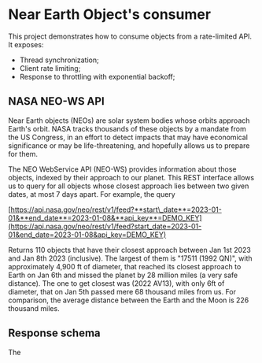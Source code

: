 # Near Earth Object's consumer

This project demonstrates how to consume objects from a rate-limited API. It exposes:

- Thread synchronization;
- Client rate limiting;
- Response to throttling with exponential backoff;

## NASA NEO-WS API

Near Earth objects (NEOs) are solar system bodies whose orbits approach Earth's orbit.
NASA tracks thousands of these objects by a mandate from the US Congress, in an effort
to detect impacts that may have economical significance or may be life-threatening, and
hopefully allows us to prepare for them.

The NEO WebService API (NEO-WS) provides information about those objects, indexed by their
approach to our planet. This REST interface allows us to query for all objects whose
closest approach lies between two given dates, at most 7 days apart. For example, the query

[https://api.nasa.gov/neo/rest/v1/feed?**start\_date**=2023-01-01&**end_date**=2023-01-08&**api_key**=DEMO_KEY](https://api.nasa.gov/neo/rest/v1/feed?start_date=2023-01-01&end_date=2023-01-08&api_key=DEMO_KEY)

Returns 110 objects that have their closest approach between Jan 1st 2023 and Jan 8th 2023 (inclusive).
The largest of them is "17511 (1992 QN)", with approximately 4,900 ft of diameter, that reached its closest approach
to Earth on Jan 6th and missed the planet by 28 million miles (a very safe distance).
The one to get closest was (2022 AV13), with only 6ft of diameter, that on Jan 5th passed mere 68 thousand miles from us.
For comparison, the average distance between the Earth and the Moon is 226 thousand miles.

## Response schema

The 

